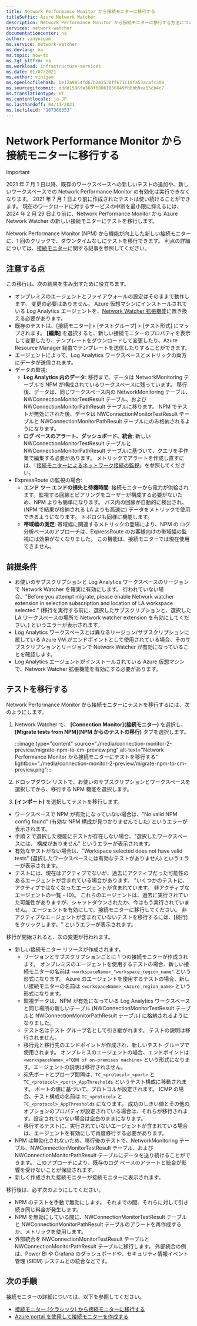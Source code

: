 ```yaml
---
title: Network Performance Monitor から接続モニターに移行する
titleSuffix: Azure Network Watcher
description: Network Performance Monitor から接続モニターに移行する方法について説明します。
services: network-watcher
documentationcenter: na
author: vinynigam
ms.service: network-watcher
ms.devlang: na
ms.topic: how-to
ms.tgt_pltfrm: na
ms.workload: infrastructure-services
ms.date: 01/07/2021
ms.author: vinigam
ms.openlocfilehash: be12a9054fd67b243530ff671c10fa53acafc308
ms.sourcegitcommit: dddd1596fa368f68861856849fbbbb9ea55cb4c7
ms.translationtype: HT
ms.contentlocale: ja-JP
ms.lasthandoff: 04/13/2021
ms.locfileid: "107366353"
---
```

# <a name="migrate-to-connection-monitor-from-network-performance-monitor"></a>Network Performance Monitor から接続モニターに移行する

> [!IMPORTANT]
> 2021 年 7 月 1 日以降、既存のワークスペースへの新しいテストの追加や、新しいワークスペースでの Network Performance Monitor の有効化は実行できなくなります。 2021 年 7 月 1 日より前に作成されたテストは使い続けることができます。 現在のワークロードに対するサービスの中断を最小限に抑えるには、2024 年 2 月 29 日より前に、Network Performance Monitor から Azure Network Watcher の新しい接続モニターにテストを移行します。

Network Performance Monitor (NPM) から機能が向上した新しい接続モニターに、1 回のクリックで、ダウンタイムなしにテストを移行できます。 利点の詳細については、[接続モニター](./connection-monitor-overview.md)に関する記事を参照してください。


## <a name="key-points-to-note"></a>注意する点

この移行は、次の結果を生み出すために役立ちます。

* オンプレミスのエージェントとファイアウォールの設定はそのままで動作します。 変更の必要はありません。 Azure 仮想マシンにインストールされている Log Analytics エージェントを、[Network Watcher 拡張機能](../virtual-machines/extensions/network-watcher-windows.md)に置き換える必要があります。
* 既存のテストは、[接続モニター] > [テストグループ] > [テスト形式] にマップされます。 **[編集]** を選択すると、新しい接続モニターのプロパティを表示して変更したり、テンプレートをダウンロードして変更したり、Azure Resource Manager 経由でテンプレートを送信したりすることができます。
* エージェントによって、Log Analytics ワークスペースとメトリックの両方にデータが送信されます。
* データの監視:
   * **Log Analytics 内のデータ**: 移行まで、データは NetworkMonitoring テーブルで NPM が構成されているワークスペースに残っています。 移行後、データは、同じワークスペース内の NetworkMonitoring テーブル、NWConnectionMonitorTestResult テーブル、および NWConnectionMonitorPathResult テーブルに移ります。 NPM でテストが無効にされた後、データは NWConnectionMonitorTestResult テーブルと NWConnectionMonitorPathResult テーブルにのみ格納されるようになります。
   * **ログ ベースのアラート、ダッシュボード、統合**: 新しい NWConnectionMonitorTestResult テーブルと NWConnectionMonitorPathResult テーブルに基づいて、クエリを手作業で編集する必要があります。 メトリックでアラートを作成し直すには、「[接続モニターによるネットワーク接続の監視](./connection-monitor-overview.md#metrics-in-azure-monitor)」を参照してください。
* ExpressRoute の監視の場合:
    * **エンド ツー エンドの損失と待機時間**: 接続モニターから電力が供給されます。監視する回線とピアリングをユーザーが構成する必要がないため、NPM よりも簡単になります。 パス内の回線が自動的に検出され、(NPM で結果が格納される LA よりも高速に) データをメトリックで使用できるようになります。 トポロジも同様に機能します。
    * **帯域幅の測定**: 帯域幅に関連するメトリックの登場により、NPM の ログ分析ベースのアプローチは、ExpressRoute のお客様向けの帯域幅の監視には効果がなくなりました。 この機能は、接続モニターでは現在使用できません。
    
## <a name="prerequisites"></a>前提条件

* お使いのサブスクリプションと Log Analytics ワークスペースのリージョンで Network Watcher を確実に有効にします。 行われていない場合、"Before you attempt migrate, please enable Network watcher extension in selection subscription and location of LA workspace selected." (移行を実行する前に、選択したサブスクリプションと、選択した LA ワークスペースの場所で Network watcher extension を有効にしてください。) というエラーが表示されます。
* Log Analytics ワークスペースとは異なるリージョン/サブスクリプションに属している Azure VM がエンドポイントとして使用されている場合、そのサブスクリプションとリージョンで Network Watcher が有効になっていることを確認します。   
* Log Analytics エージェントがインストールされている Azure 仮想マシンで、Network Watcher 拡張機能を有効にする必要があります。

## <a name="migrate-the-tests"></a>テストを移行する

Network Performance Monitor から接続モニターにテストを移行するには、次のようにします。

1. Network Watcher で、 **[Connection Monitor]\(接続モニター\)** を選択し、 **[Migrate tests from NPM]\(NPM からのテストの移行\)** タブを選択します。 

    :::image type="content" source="./media/connection-monitor-2-preview/migrate-npm-to-cm-preview.png" alt-text="Network Performance Monitor から接続モニターにテストを移行する" lightbox="./media/connection-monitor-2-preview/migrate-npm-to-cm-preview.png":::
    
1. ドロップダウン リストで、お使いのサブスクリプションとワークスペースを選択してから、移行する NPM 機能を選択します。 
1. **[インポート]** を選択してテストを移行します。
* ワークスペースで NPM が有効になっていない場合は、"No valid NPM config found" (有効な NPM 構成が見つかりませんでした) というエラーが表示されます。 
* 手順 2 で選択した機能にテストが存在しない場合、"選択したワークスペースには、<feature> 構成がありません" というエラーが表示されます。
* 有効なテストがない場合は、"Workspace selected does not have valid tests" (選択したワークスペースには有効なテストがありません) というエラーが表示されます。
* テストには、現在はアクティブでないが、過去にアクティブだった可能性のあるエージェントが含まれている場合があります。 "いくつかのテストに、アクティブではなくなったエージェントが含まれています。 非アクティブなエージェントの一覧 - {0}。 これらのエージェントは、過去に実行されていた可能性がありますが、シャットダウンされたか、今はもう実行されていません。 エージェントを有効にして、接続モニターに移行してください。 非アクティブなエージェントが含まれていないテストを移行するには、[続行] をクリックします。" というエラーが表示されます。

移行が開始されると、次の変更が行われます。 
* 新しい接続モニター リソースが作成されます。
   * リージョンとサブスクリプションごとに 1 つの接続モニターが作成されます。 オンプレミスのエージェントを使用するテストの場合、新しい接続モニターの名前は `<workspaceName>_"workspace_region_name"` という形式になります。 Azure のエージェントを使用するテストの場合、新しい接続モニターの名前は `<workspaceName>_<Azure_region_name>` という形式になります。
   * 監視データは、NPM が有効になっている Log Analytics ワークスペースと同じ場所の新しいテーブル (NWConnectionMonitorTestResult テーブルと NWConnectionMonitorPathResult テーブル) に格納されるようになりました。 
   * テスト名はテスト グループ名として引き継がれます。 テストの説明は移行されません。
   * 移行元と移行先のエンドポイントが作成され、新しいテスト グループで使用されます。 オンプレミスのエージェントの場合、エンドポイントは `<workspaceName>_<FQDN of on-premises machine>` という形式になります。エージェントの説明は移行されません。
   * 宛先ポートとプローブ間隔は、`TC_<protocol>_<port>` と `TC_<protocol>_<port>_AppThresholds` というテスト構成に移動されます。 ポートの値に基づいて、プロトコルが設定されます。 ICMP の場合、テスト構成の名前は `TC_<protocol>` と `TC_<protocol>_AppThresholds` になります。 成功のしきい値とその他のオプションのプロパティが設定されている場合は、それらが移行されます。設定されていない場合は空白のままになります。
   * 移行するテストに、実行されていないエージェントが含まれている場合は、エージェントを有効にして再度移行する必要があります。
* NPM は無効化されないため、移行後のテストで、NetworkMonitoring テーブル、NWConnectionMonitorTestResult テーブル、および NWConnectionMonitorPathResult テーブルにデータを送り続けることができます。 このアプローチにより、既存のログ ベースのアラートと統合が影響を受けないことが保証されます。
* 新しく作成された接続モニターが接続モニターに表示されます。

移行後は、必ず次のようにしてください。
* NPM のテストを手動で無効にします。 それまでの間、それらに対して引き続き同じ料金が発生します。 
* NPM を無効にしている間に、NWConnectionMonitorTestResult テーブルと NWConnectionMonitorPathResult テーブルのアラートを再作成するか、メトリックを使用します。 
* 外部統合を NWConnectionMonitorTestResult テーブルと NWConnectionMonitorPathResult テーブルに移行します。 外部統合の例は、Power BI や Grafana のダッシュボードや、セキュリティ情報イベント管理 (SIEM) システムとの統合などです。


## <a name="next-steps"></a>次の手順

接続モニターの詳細については、以下を参照してください。
* [接続モニター (クラシック) から接続モニターに移行する](./migrate-to-connection-monitor-from-connection-monitor-classic.md)
* [Azure portal を使用して接続モニターを作成する](./connection-monitor-create-using-portal.md)

